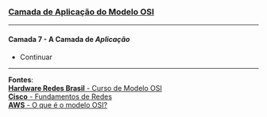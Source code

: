 ### [Camada de Aplicação do Modelo OSI](https://www.youtube.com/watch?v=3OGrXKsm6a0&list=PLAp37wMSBouCyqVtvzLm5JS4dorY-q4uZ&index=2)
---

#### Camada 7 - A Camada de ***Aplicação***

* Continuar


---
**Fontes**:  
[**Hardware Redes Brasil** - Curso de Modelo OSI](https://youtube.com/playlist?list=PLAp37wMSBouCyqVtvzLm5JS4dorY-q4uZ&si=nPbz9qKld9c1fQTL)  
[**Cisco** - Fundamentos de Redes](https://www.netacad.com/pt/courses/networking-essentials?courseLang=pt-BR)  
[**AWS** - O que é o modelo OSI?](https://aws.amazon.com/pt/what-is/osi-model/)  